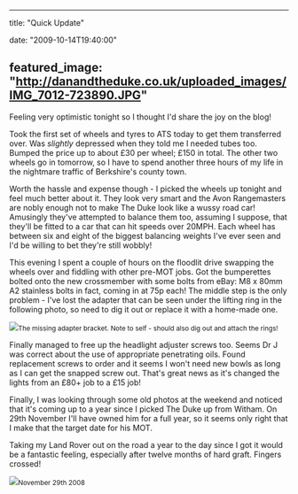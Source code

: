 
---
title: "Quick Update"

date: "2009-10-14T19:40:00"

featured_image: "http://danandtheduke.co.uk/uploaded_images/IMG_7012-723890.JPG"
---


Feeling very optimistic tonight so I thought I'd share the joy on the blog!

Took the first set of wheels and tyres to ATS today to get them <span>transferred</span> over.  Was <span style="font-style: italic;">slightly</span> depressed when they told me I needed tubes too.  Bumped the price up to about £30 per wheel; £150 in total.  The other two wheels go in tomorrow, so I have to spend another three hours of my life in the nightmare traffic of Berkshire's county town.

Worth the hassle and expense though - I picked the wheels up tonight and feel much better about it.  They look very smart and the Avon <span><span>Rangemasters</span></span> are nobly enough not to make The Duke look like a wussy road car!  Amusingly they've attempted to balance them too, assuming I suppose, that they'll be fitted to a car that can hit speeds over 20MPH.  Each wheel has between six and eight of the biggest balancing weights I've ever seen and I'd be willing to bet they're still wobbly!

This evening I spent a couple of hours on the floodlit drive swapping the wheels over and fiddling with other <span><span>pre</span></span>-MOT jobs.  Got the <span><span>bumperettes</span></span> bolted onto the new <span><span>crossmember</span></span> with some bolts from eBay: M8 x 80mm A2 stainless bolts in fact, coming in at 75p each!  The middle step is the only problem - I've lost the adapter that can be seen under the lifting ring in the following photo, so need to dig it out or replace it with a home-made one.

<a href="http://danandtheduke.co.uk/uploaded_images/IMG_7012-723893.JPG"><img src="/images/quick-update/IMG_7012-723890.JPG"/></a><span style="font-size:85%;">The missing adapter bracket.  Note to self - should also dig out and attach the rings!</span>

Finally managed to free up the headlight adjuster screws too.  Seems Dr J was correct about the use of appropriate penetrating oils.  Found replacement screws to order and it seems I won't need new bowls as long as I can get the snapped screw out.  That's great news as it's changed the lights from an £80+ job to a £15 job!

Finally, I was looking through some old photos at the weekend and noticed that it's coming up to a year since I picked The Duke up from <span><span>Witham</span></span>.  On 29<span><span>th</span></span> November I'll have owned him for a full year, so it seems only right that I make that the target date for his MOT.

Taking my Land Rover out on the road a year to the day since I got it would be a fantastic feeling, especially after twelve months of hard graft.  Fingers crossed!

<a href="http://danandtheduke.co.uk/uploaded_images/IMG_4214-725993.JPG"><img src="/images/quick-update/IMG_4214-725991.JPG"/></a><span style="font-size:85%;">November 29<span><span>th</span></span> 2008</span>

